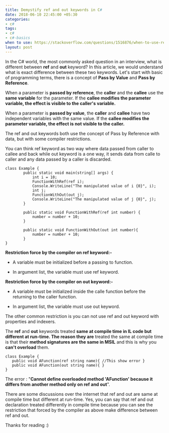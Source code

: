 ```yaml
---
title: Demystify ref and out keywords in C#
date: 2018-06-10 22:45:00 +05:30
categories:
- c#
tags:
- c#
- c#-basics
when to use: https://stackoverflow.com/questions/1516876/when-to-use-ref-vs-out
layout: post
---
```


In the C# world, the most commonly asked question in an interview, what is different between **ref**  and **out** keyword? In this article, we would understand what is exact difference between these two keywords. Let's start with basic of programming terms, there is a concept of **Pass by Value** and **Pass by Reference**.

When a parameter is **passed by reference**, the **caller** and the **callee** use the **same variable** for the parameter. If the **callee modifies the parameter** **variable, the effect is visible to the caller's variable.**

When a parameter is **passed by value**, the **caller** and **callee** have two independent variables with the same value. If the **callee modifies the parameter variable, the effect is not visible to the caller.**

The ref and out keywords both use the concept of Pass by Reference with data, but with some compiler restrictions.

You can think ref  keyword as two way where data passed from caller to callee and back while out keyword is a one way, it sends data from calle to caller and any data passed by a caller is discarded.

    class Example {
            public static void main(string[] args) {
                int i = 10;
                FunctionWithRef(ref i);
                Console.WriteLine("The manipulated value of i {0}", i);
                int j;
                FunctionWithOut(out j);
                Console.WriteLine("The manipulated value of j {0}", j);
            }
            
            public static void FunctionWithRef(ref int number) {
                number = number + 10;
            }
            
            public static void FunctionWithOut(out int number){
                number = number + 10;
            }   
    }

**Restriction force by the compiler on ref keyword:-**

* A variable must be initialized before a passing to function.

* In argument list, the variable must use ref keyword.

**Restriction force by the compiler on out keyword:-**

* A variable must be initialized inside the calle function before the returning to the caller function.

* In argument list, the variable must use out keyword.

The other common restriction is you can not use ref and out keyword with properties and indexers.

The **ref** and **out** keywords treated **same at compile time in IL code but different at run-time. The reason they are** treated the same at compile time is that their **method signatures are the same in MSIL** and this is why you **can't overload** them.

    class Example { 
       public void AFunction(ref string name){ //This show error } 
       public void AFunction(out string name){ }
    }

The error : "**Cannot define overloaded method 'AFunction' because it differs from another method only on ref and out**".

There are some discussions over the internet that ref and out are same at compile time but different at run-time. Yes, you can say that ref and out declaration treated differently in compile time because you can see the restriction that forced by the compiler as above make difference between ref and out.

Thanks for reading :)
